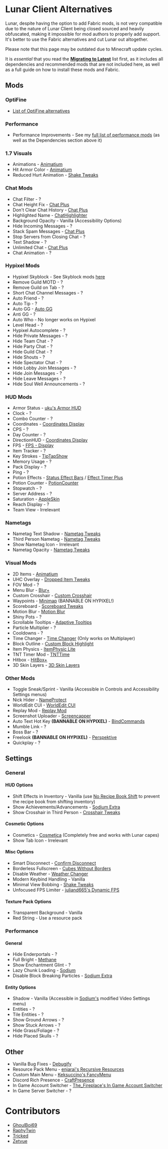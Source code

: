 # Lunar Client Alternatives

Lunar, despite having the option to add Fabric mods, is not very compatible due to the nature of Lunar Client being closed sourced and heavily obfuscated, making it impossible for mod authors to properly add support. It's better to use the Fabric alternatives and cut Lunar out altogether.

Please note that this page may be outdated due to Minecraft update cycles.

It is *essential* that you read the **[Migrating to Latest](https://alternatives.microcontrollers.dev/latest/migrating)** list first, as it includes all dependencies and recommended mods that are not included here, as well as a full guide on how to install these mods and Fabric.

## Mods

### OptiFine

* [List of OptiFine alternatives](https://alternatives.microcontrollers.dev/latest/migrating/#optifine-replacements)

### Performance

* Performance Improvements - See my [full list of performance mods](https://alternatives.microcontrollers.dev/latest/migrating/#performance) (as well as the Dependencies section above it)

### 1.7 Visuals

* Animations - [Animatium](https://modrinth.com/mod/animatium)
* Hit Armor Color - [Animatium](https://modrinth.com/mod/animatium)
* Reduced Hurt Animation - [Shake Tweaks](https://modrinth.com/mod/shaketweaks)

### Chat Mods

* Chat Filter - ?
* Chat Height Fix - [Chat Plus](https://modrinth.com/mod/chat-plus)
* Don't Clear Chat History - [Chat Plus](https://modrinth.com/mod/chat-plus)
* Highlighted Name - [ChatHighlighter](https://modrinth.com/mod/chathighlighter)
* Background Opacity - Vanilla (Accessibility Options)
* Hide Incoming Messages - ?
* Stack Spam Messages - [Chat Plus](https://modrinth.com/mod/chat-plus)
* Stop Servers from Closing Chat - ?
* Text Shadow - ?
* Unlimited Chat - [Chat Plus](https://modrinth.com/mod/chat-plus)
* Chat Animation - ?

### Hypixel Mods


* Hypixel Skyblock - See Skyblock mods [here](https://alternatives.microcontrollers.dev/latest/migrating/#skyblock-mods)
* Remove Guild MOTD - ?
* Remove Guild on Tab - ?
* Short Chat Channel Messages - ?
* Auto Friend - ?
* Auto Tip - ?
* Auto GG - [Auto GG](https://modrinth.com/mod/auto-gg)
* Anti GG - ?
* Auto Who - No longer works on Hypixel
* Level Head - ?
* Hypixel Autocomplete - ?
* Hide Private Messages - ?
* Hide Team Chat - ?
* Hide Party Chat - ?
* Hide Guild Chat - ?
* Hide Shouts - ?
* Hide Spectator Chat - ?
* Hide Lobby Join Messages - ?
* Hide Join Messages - ?
* Hide Leave Messages - ?
* Hide Soul Well Announcements - ?

### HUD Mods

* Armor Status - [uku's Armor HUD](https://modrinth.com/mod/ukus-armor-hud)
* Clock - ?
* Combo Counter - ?
* Coordinates - [Coordinates Display](https://modrinth.com/mod/coordinates-display)
* CPS - ?
* Day Counter - ?
* DirectionHUD - [Coordinates Display](https://modrinth.com/mod/coordinates-display)
* FPS - [FPS - Display](https://modrinth.com/mod/fpsdisplay)
* Item Tracker - ?
* Key Strokes - [TipTapShow](https://modrinth.com/mod/tiptapshow)
* Memory Usage - ?
* Pack Display - ?
* Ping - ?
* Potion Effects - [Status Effect Bars](https://modrinth.com/mod/status-effect-bars) / [Effect Timer Plus](https://modrinth.com/mod/effecttimerplus)
* Potion Counter - [PotionCounter](https://modrinth.com/mod/potioncounter)
* Stopwatch - ?
* Server Address -  ?
* Saturation - [AppleSkin](https://modrinth.com/mod/appleskin)
* Reach Display - ?
* Team View - Irrelevant

### Nametags

* Nametag Text Shadow - [Nametag Tweaks](https://modrinth.com/mod/nametagtweaks)
* Third Person Nametag - [Nametag Tweaks](https://modrinth.com/mod/nametagtweaks)
* Show Nametag Icon - Irrelevant
* Nametag Opacity - [Nametag Tweaks](https://modrinth.com/mod/nametagtweaks)

### Visual Mods

* 2D Items - [Animatium](https://modrinth.com/mod/animatium)
* UHC Overlay - [Dropped Item Tweaks](https://modrinth.com/mod/droppeditemtweaks)
* FOV Mod - ?
* Menu Blur - [Blur+](https://modrinth.com/mod/blur-fabric)
* Custom Crosshair - [Custom Crosshair](https://modrinth.com/mod/custom-crosshair-mod)
* Waypoints - [Minimap](https://modrinth.com/mod/xaeros-minimap) (BANNABLE ON HYPIXEL!)
* Scoreboard - [Scoreboard Tweaks](https://modrinth.com/mod/scoreboardtweaks)
* Motion Blur - [Motion Blur](https://modrinth.com/mod/motionblur)
* Shiny Pots - ?
* Scrollable Tooltips - [Adaptive Tooltips](https://modrinth.com/mod/adaptive-tooltips)
* Particle Multiplier - ?
* Cooldowns - ?
* Time Changer - [Time Changer](https://modrinth.com/mod/time-changer) (Only works on Multiplayer)
* Block Outline - [Custom Block Highlight](https://modrinth.com/mod/custom-block-highlight)
* Item Physics - [ItemPhysic Lite](https://modrinth.com/mod/itemphysic-lite)
* TNT Timer Mod - [TNTTime](https://modrinth.com/mod/tnttime)
* Hitbox - [HitBox+](https://modrinth.com/mod/hitboxplus)
* 3D Skin Layers - [3D Skin Layers](https://modrinth.com/mod/3dskinlayers)

### Other Mods

* Toggle Sneak/Sprint - Vanilla (Accessible in Controls and Accessibility Settings menus)
* Nick Hider - [NameProtect](https://modrinth.com/mod/nameprotect)
* WorldEdit CUI - [WorldEdit CUI](https://curseforge.com/minecraft/mc-mods/worldeditcui-fabric)
* Replay Mod - [Replay Mod](https://modrinth.com/mod/replaymod)
* Screenshot Uploader - [Screencapper](https://modrinth.com/mod/screencapper)
* Auto Text Hot Key **(BANNABLE ON HYPIXEL)** - [BindCommands](https://modrinth.com/mod/bindcommands)
* Mumble Link - ?
* Boss Bar - ?
* Freelook **(BANNABLE ON HYPIXEL)** - [Perspektive](https://modrinth.com/mod/perspektive)
* Quickplay - ?

## Settings

### General

#### HUD Options

* Shift Effects in Inventory - Vanilla (use [No Recipe Book Shift](https://modrinth.com/mod/no-recipe-book-shift) to prevent the recipe book from shifting inventory)
* Show Achievements/Advancements - [Sodium Extra](https://modrinth.com/mod/sodium-extra)
* Show Crosshair in Third Person - [Crosshair Tweaks](https://modrinth.com/mod/crosshairtweaks)

#### Cosmetic Options

* Cosmetics - [Cosmetica](https://modrinth.com/mod/cosmetica) (Completely free and works with Lunar capes)
* Show Tab Icon - Irrelevant

#### Misc Options

* Smart Disconnect - [Confirm Disconnect](https://modrinth.com/mod/confirm-disconnect)
* Borderless Fullscreen - [Cubes Without Borders](https://modrinth.com/mod/cubes-with-borders)
* Disable Weather - [Weather Changer](https://modrinth.com/mod/weather-changer)
* Modern Keybind Handling - Vanilla
* Minimal View Bobbing - [Shake Tweaks](https://modrinth.com/mod/shaketweaks)
* Unfocused FPS Limiter - [juliand665's Dynamic FPS](https://modrinth.com/mod/dynamic-fps)

#### Texture Pack Options

* Transparent Background - Vanilla
* Red String - Use a resource pack

### Performance

#### General

* Hide Enderportals - ?
* Full Bright - [Methane](https://modrinth.com/mod/methane)
* Show Enchantment Glint - ?
* Lazy Chunk Loading - [Sodium](https://modrinth.com/mod/sodium)
* Disable Block Breaking Particles - [Sodium Extra](https://modrinth.com/mod/sodium-extra)

#### Entity Options

* Shadow - Vanilla (Accessible in [Sodium's](https://modrinth.com/mod/sodium) modified Video Settings menu)
* Entities - ?
* Tile Entities - ?
* Show Ground Arrows - ?
* Show Stuck Arrows - ?
* Hide Grass/Foliage - ?
* Hide Placed Skulls - ?

## Other

* Vanilla Bug Fixes - [Debugify](https://modrinth.com/mod/debugify)
* Resource Pack Menu - [enjarai's Recursive Resources](https://modrinth.com/mod/recursiveresources)
* Custom Main Menu - [Keksuccino's FancyMenu](https://modrinth.com/mod/fancymenu)
* Discord Rich Presence - [CraftPresence](https://modrinth.com/mod/craftpresence)
* In Game Account Switcher - [The_Fireplace's In Game Account Switcher](https://modrinth.com/mod/in-game-account-switcher)
* In Game Server Switcher - ?

# Contributors

* [GhoulBoi69](https://github.com/GhoulBoii)
* [RaphyTwin](https://github.com/RaphyTwin)
* [Tricked](https://github.com/Tricked-dev)
* [Zetvue](https://zetvue.github.io)
